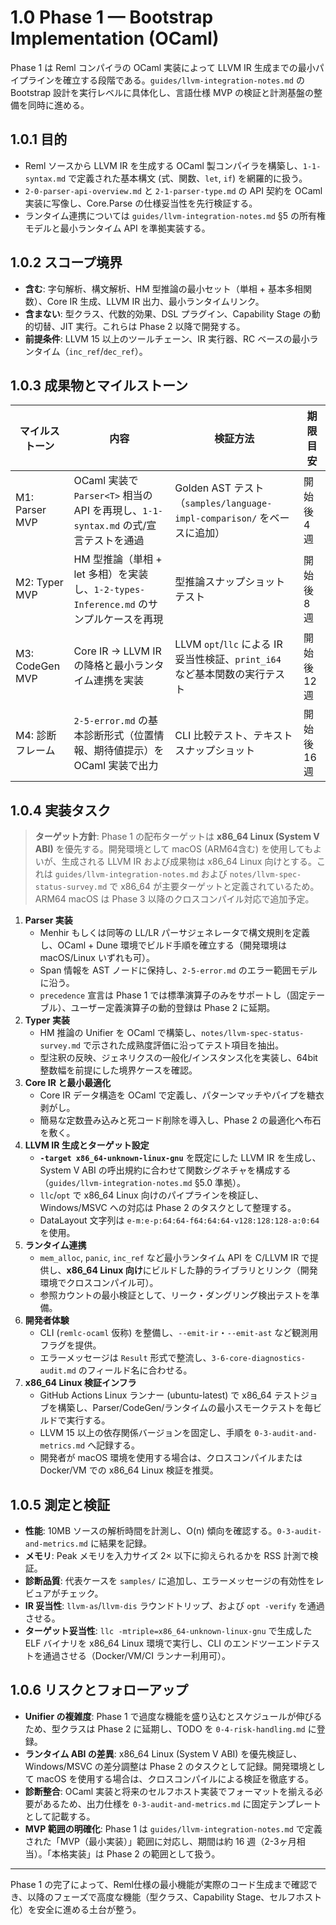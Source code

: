 # 1.0 Phase 1 — Bootstrap Implementation (OCaml)

Phase 1 は Reml コンパイラの OCaml 実装によって LLVM IR 生成までの最小パイプラインを確立する段階である。`guides/llvm-integration-notes.md` の Bootstrap 設計を実行レベルに具体化し、言語仕様 MVP の検証と計測基盤の整備を同時に進める。

## 1.0.1 目的
- Reml ソースから LLVM IR を生成する OCaml 製コンパイラを構築し、`1-1-syntax.md` で定義された基本構文 (式、関数、`let`, `if`) を網羅的に扱う。
- `2-0-parser-api-overview.md` と `2-1-parser-type.md` の API 契約を OCaml 実装に写像し、Core.Parse の仕様妥当性を先行検証する。
- ランタイム連携については `guides/llvm-integration-notes.md` §5 の所有権モデルと最小ランタイム API を準拠実装する。

## 1.0.2 スコープ境界
- **含む**: 字句解析、構文解析、HM 型推論の最小セット（単相 + 基本多相関数）、Core IR 生成、LLVM IR 出力、最小ランタイムリンク。
- **含まない**: 型クラス、代数的効果、DSL プラグイン、Capability Stage の動的切替、JIT 実行。これらは Phase 2 以降で開発する。
- **前提条件**: LLVM 15 以上のツールチェーン、IR 実行器、RC ベースの最小ランタイム（`inc_ref`/`dec_ref`）。

## 1.0.3 成果物とマイルストーン
| マイルストーン | 内容 | 検証方法 | 期限目安 |
|----------------|------|----------|----------|
| M1: Parser MVP | OCaml 実装で `Parser<T>` 相当の API を再現し、`1-1-syntax.md` の式/宣言テストを通過 | Golden AST テスト（`samples/language-impl-comparison/` をベースに追加） | 開始後 4 週 |
| M2: Typer MVP | HM 型推論（単相 + let 多相）を実装し、`1-2-types-Inference.md` のサンプルケースを再現 | 型推論スナップショットテスト | 開始後 8 週 |
| M3: CodeGen MVP | Core IR → LLVM IR の降格と最小ランタイム連携を実装 | LLVM `opt`/`llc` による IR 妥当性検証、`print_i64` など基本関数の実行テスト | 開始後 12 週 |
| M4: 診断フレーム | `2-5-error.md` の基本診断形式（位置情報、期待値提示）を OCaml 実装で出力 | CLI 比較テスト、テキストスナップショット | 開始後 16 週 |

## 1.0.4 実装タスク

> **ターゲット方針**: Phase 1 の配布ターゲットは **x86_64 Linux (System V ABI)** を優先する。開発環境として macOS (ARM64含む) を使用してもよいが、生成される LLVM IR および成果物は x86_64 Linux 向けとする。これは `guides/llvm-integration-notes.md` および `notes/llvm-spec-status-survey.md` で x86_64 が主要ターゲットと定義されているため。ARM64 macOS は Phase 3 以降のクロスコンパイル対応で追加予定。

1. **Parser 実装**
   - Menhir もしくは同等の LL/LR パーサジェネレータで構文規則を定義し、OCaml + Dune 環境でビルド手順を確立する（開発環境は macOS/Linux いずれも可）。
   - Span 情報を AST ノードに保持し、`2-5-error.md` のエラー範囲モデルに沿う。
   - `precedence` 宣言は Phase 1 では標準演算子のみをサポートし（固定テーブル）、ユーザー定義演算子の動的登録は Phase 2 に延期。
2. **Typer 実装**
   - HM 推論の Unifier を OCaml で構築し、`notes/llvm-spec-status-survey.md` で示された成熟度評価に沿ってテスト項目を抽出。
   - 型注釈の反映、ジェネリクスの一般化/インスタンス化を実装し、64bit 整数幅を前提にした境界ケースを確認。
3. **Core IR と最小最適化**
   - Core IR データ構造を OCaml で定義し、パターンマッチやパイプを糖衣剥がし。
   - 簡易な定数畳み込みと死コード削除を導入し、Phase 2 の最適化へ布石を敷く。
4. **LLVM IR 生成とターゲット設定**
   - **`-target x86_64-unknown-linux-gnu`** を既定にした LLVM IR を生成し、System V ABI の呼出規約に合わせて関数シグネチャを構成する（`guides/llvm-integration-notes.md` §5.0 準拠）。
   - `llc`/`opt` で x86_64 Linux 向けのパイプラインを検証し、Windows/MSVC への対応は Phase 2 のタスクとして整理する。
   - DataLayout 文字列は `e-m:e-p:64:64-f64:64:64-v128:128:128-a:0:64` を使用。
5. **ランタイム連携**
   - `mem_alloc`, `panic`, `inc_ref` など最小ランタイム API を C/LLVM IR で提供し、**x86_64 Linux 向け**にビルドした静的ライブラリとリンク（開発環境でクロスコンパイル可）。
   - 参照カウントの最小検証として、リーク・ダングリング検出テストを準備。
6. **開発者体験**
   - CLI (`remlc-ocaml` 仮称) を整備し、`--emit-ir`・`--emit-ast` など観測用フラグを提供。
   - エラーメッセージは `Result` 形式で整流し、`3-6-core-diagnostics-audit.md` のフィールド名に合わせる。
7. **x86_64 Linux 検証インフラ**
   - GitHub Actions Linux ランナー (ubuntu-latest) で x86_64 テストジョブを構築し、Parser/CodeGen/ランタイムの最小スモークテストを毎ビルドで実行する。
   - LLVM 15 以上の依存関係バージョンを固定し、手順を `0-3-audit-and-metrics.md` へ記録する。
   - 開発者が macOS 環境を使用する場合は、クロスコンパイルまたは Docker/VM での x86_64 Linux 検証を推奨。

## 1.0.5 測定と検証
- **性能**: 10MB ソースの解析時間を計測し、O(n) 傾向を確認する。`0-3-audit-and-metrics.md` に結果を記録。
- **メモリ**: Peak メモリを入力サイズ 2× 以下に抑えられるかを RSS 計測で検証。
- **診断品質**: 代表ケースを `samples/` に追加し、エラーメッセージの有効性をレビュアがチェック。
- **IR 妥当性**: `llvm-as`/`llvm-dis` ラウンドトリップ、および `opt -verify` を通過させる。
- **ターゲット妥当性**: `llc -mtriple=x86_64-unknown-linux-gnu` で生成した ELF バイナリを x86_64 Linux 環境で実行し、CLI のエンドツーエンドテストを通過させる（Docker/VM/CI ランナー利用可）。

## 1.0.6 リスクとフォローアップ
- **Unifier の複雑度**: Phase 1 で過度な機能を盛り込むとスケジュールが伸びるため、型クラスは Phase 2 に延期し、TODO を `0-4-risk-handling.md` に登録。
- **ランタイム ABI の差異**: x86_64 Linux (System V ABI) を優先検証し、Windows/MSVC の差分調整は Phase 2 のタスクとして記録。開発環境として macOS を使用する場合は、クロスコンパイルによる検証を徹底する。
- **診断整合**: OCaml 実装と将来のセルフホスト実装でフォーマットを揃える必要があるため、出力仕様を `0-3-audit-and-metrics.md` に固定テンプレートとして記載する。
- **MVP 範囲の明確化**: Phase 1 は `guides/llvm-integration-notes.md` で定義された「MVP（最小実装）」範囲に対応し、期間は約 16 週（2-3ヶ月相当）。「本格実装」は Phase 2 の範囲として扱う。

---

Phase 1 の完了によって、Reml仕様の最小機能が実際のコード生成まで確認でき、以降のフェーズで高度な機能（型クラス、Capability Stage、セルフホスト化）を安全に進める土台が整う。
